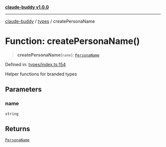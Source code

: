 [**claude-buddy v1.0.0**](../../README.md)

***

[claude-buddy](../../modules.md) / [types](../README.md) / createPersonaName

# Function: createPersonaName()

> **createPersonaName**(`name`): [`PersonaName`](../type-aliases/PersonaName.md)

Defined in: [types/index.ts:154](https://github.com/gsetsero/assistant-integration/blob/911ddf7680199ad668404c191ed66335473fdc65/claude-buddy/src/types/index.ts#L154)

Helper functions for branded types

## Parameters

### name

`string`

## Returns

[`PersonaName`](../type-aliases/PersonaName.md)
